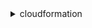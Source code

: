 <details>

<summary>
cloudformation
</summary>

- <details><summary>activate-type</summary>

  * --type
  * --public-type-arn
  * --publisher-id
  * --type-name
  * --type-name-alias
  * --auto-update
  * --no-auto-update
  * --logging-config
  * --execution-role-arn
  * --version-bump
  * --major-version
  * --cli-input-json
  * --cli-input-yaml
  * --generate-cli-skeleton


- <details><summary>batch-describe-type-configurations</summary>

  * --type-configuration-identifiers
  * --cli-input-json
  * --cli-input-yaml
  * --generate-cli-skeleton


- <details><summary>cancel-update-stack</summary>

  * --stack-name
  * --client-request-token
  * --cli-input-json
  * --cli-input-yaml
  * --generate-cli-skeleton


- <details><summary>continue-update-rollback</summary>

  * --stack-name
  * --role-arn
  * --resources-to-skip
  * --client-request-token
  * --cli-input-json
  * --cli-input-yaml
  * --generate-cli-skeleton


- <details><summary>create-change-set</summary>

  * --stack-name
  * --template-body
  * --template-url
  * --use-previous-template
  * --no-use-previous-template
  * --parameters
  * --capabilities
  * --resource-types
  * --role-arn
  * --rollback-configuration
  * --notification-arns
  * --tags
  * --change-set-name
  * --client-token
  * --description
  * --change-set-type
  * --resources-to-import
  * --include-nested-stacks
  * --no-include-nested-stacks
  * --cli-input-json
  * --cli-input-yaml
  * --generate-cli-skeleton


- <details><summary>create-stack</summary>

  * --stack-name
  * --template-body
  * --template-url
  * --parameters
  * --disable-rollback
  * --no-disable-rollback
  * --rollback-configuration
  * --timeout-in-minutes
  * --notification-arns
  * --capabilities
  * --resource-types
  * --role-arn
  * --on-failure
  * --stack-policy-body
  * --stack-policy-url
  * --tags
  * --client-request-token
  * --enable-termination-protection
  * --no-enable-termination-protection
  * --cli-input-json
  * --cli-input-yaml
  * --generate-cli-skeleton


- <details><summary>create-stack-instances</summary>

  * --stack-set-name
  * --accounts
  * --deployment-targets
  * --regions
  * --parameter-overrides
  * --operation-preferences
  * --operation-id
  * --call-as
  * --cli-input-json
  * --cli-input-yaml
  * --generate-cli-skeleton


- <details><summary>create-stack-set</summary>

  * --stack-set-name
  * --description
  * --template-body
  * --template-url
  * --parameters
  * --capabilities
  * --tags
  * --administration-role-arn
  * --execution-role-name
  * --permission-model
  * --auto-deployment
  * --call-as
  * --client-request-token
  * --cli-input-json
  * --cli-input-yaml
  * --generate-cli-skeleton


- <details><summary>deactivate-type</summary>

  * --type-name
  * --type
  * --arn
  * --cli-input-json
  * --cli-input-yaml
  * --generate-cli-skeleton


- <details><summary>delete-change-set</summary>

  * --change-set-name
  * --stack-name
  * --cli-input-json
  * --cli-input-yaml
  * --generate-cli-skeleton


- <details><summary>delete-stack</summary>

  * --stack-name
  * --retain-resources
  * --role-arn
  * --client-request-token
  * --cli-input-json
  * --cli-input-yaml
  * --generate-cli-skeleton


- <details><summary>delete-stack-instances</summary>

  * --stack-set-name
  * --accounts
  * --deployment-targets
  * --regions
  * --operation-preferences
  * --retain-stacks
  * --no-retain-stacks
  * --operation-id
  * --call-as
  * --cli-input-json
  * --cli-input-yaml
  * --generate-cli-skeleton


- <details><summary>delete-stack-set</summary>

  * --stack-set-name
  * --call-as
  * --cli-input-json
  * --cli-input-yaml
  * --generate-cli-skeleton


- <details><summary>deploy</summary>

  * --template-file
  * --stack-name
  * --s3-bucket
  * --force-upload
  * --s3-prefix
  * --kms-key-id
  * --parameter-overrides
  * --capabilities
  * --no-execute-changeset
  * --role-arn
  * --notification-arns
  * --fail-on-empty-changeset
  * --no-fail-on-empty-changeset
  * --tags


- <details><summary>deregister-type</summary>

  * --arn
  * --type
  * --type-name
  * --version-id
  * --cli-input-json
  * --cli-input-yaml
  * --generate-cli-skeleton


- <details><summary>describe-account-limits</summary>

  * --cli-input-json
  * --cli-input-yaml
  * --starting-token
  * --max-items
  * --generate-cli-skeleton


- <details><summary>describe-change-set</summary>

  * --change-set-name
  * --stack-name
  * --cli-input-json
  * --cli-input-yaml
  * --starting-token
  * --max-items
  * --generate-cli-skeleton


- <details><summary>describe-publisher</summary>

  * --publisher-id
  * --cli-input-json
  * --cli-input-yaml
  * --generate-cli-skeleton


- <details><summary>describe-stack-drift-detection-status</summary>

  * --stack-drift-detection-id
  * --cli-input-json
  * --cli-input-yaml
  * --generate-cli-skeleton


- <details><summary>describe-stack-events</summary>

  * --stack-name
  * --cli-input-json
  * --cli-input-yaml
  * --starting-token
  * --max-items
  * --generate-cli-skeleton


- <details><summary>describe-stack-instance</summary>

  * --stack-set-name
  * --stack-instance-account
  * --stack-instance-region
  * --call-as
  * --cli-input-json
  * --cli-input-yaml
  * --generate-cli-skeleton


- <details><summary>describe-stack-resource</summary>

  * --stack-name
  * --logical-resource-id
  * --cli-input-json
  * --cli-input-yaml
  * --generate-cli-skeleton


- <details><summary>describe-stack-resource-drifts</summary>

  * --stack-name
  * --stack-resource-drift-status-filters
  * --next-token
  * --max-results
  * --cli-input-json
  * --cli-input-yaml
  * --generate-cli-skeleton


- <details><summary>describe-stack-resources</summary>

  * --stack-name
  * --logical-resource-id
  * --physical-resource-id
  * --cli-input-json
  * --cli-input-yaml
  * --generate-cli-skeleton


- <details><summary>describe-stacks</summary>

  * --stack-name
  * --cli-input-json
  * --cli-input-yaml
  * --starting-token
  * --max-items
  * --generate-cli-skeleton


- <details><summary>describe-stack-set</summary>

  * --stack-set-name
  * --call-as
  * --cli-input-json
  * --cli-input-yaml
  * --generate-cli-skeleton


- <details><summary>describe-stack-set-operation</summary>

  * --stack-set-name
  * --operation-id
  * --call-as
  * --cli-input-json
  * --cli-input-yaml
  * --generate-cli-skeleton


- <details><summary>describe-type</summary>

  * --type
  * --type-name
  * --arn
  * --version-id
  * --publisher-id
  * --public-version-number
  * --cli-input-json
  * --cli-input-yaml
  * --generate-cli-skeleton


- <details><summary>describe-type-registration</summary>

  * --registration-token
  * --cli-input-json
  * --cli-input-yaml
  * --generate-cli-skeleton


- <details><summary>detect-stack-drift</summary>

  * --stack-name
  * --logical-resource-ids
  * --cli-input-json
  * --cli-input-yaml
  * --generate-cli-skeleton


- <details><summary>detect-stack-resource-drift</summary>

  * --stack-name
  * --logical-resource-id
  * --cli-input-json
  * --cli-input-yaml
  * --generate-cli-skeleton


- <details><summary>detect-stack-set-drift</summary>

  * --stack-set-name
  * --operation-preferences
  * --operation-id
  * --call-as
  * --cli-input-json
  * --cli-input-yaml
  * --generate-cli-skeleton


- <details><summary>estimate-template-cost</summary>

  * --template-body
  * --template-url
  * --parameters
  * --cli-input-json
  * --cli-input-yaml
  * --generate-cli-skeleton


- <details><summary>execute-change-set</summary>

  * --change-set-name
  * --stack-name
  * --client-request-token
  * --cli-input-json
  * --cli-input-yaml
  * --generate-cli-skeleton


- <details><summary>get-stack-policy</summary>

  * --stack-name
  * --cli-input-json
  * --cli-input-yaml
  * --generate-cli-skeleton


- <details><summary>get-template</summary>

  * --stack-name
  * --change-set-name
  * --template-stage
  * --cli-input-json
  * --cli-input-yaml
  * --generate-cli-skeleton


- <details><summary>get-template-summary</summary>

  * --template-body
  * --template-url
  * --stack-name
  * --stack-set-name
  * --call-as
  * --cli-input-json
  * --cli-input-yaml
  * --generate-cli-skeleton


- <details><summary>help</summary>

  * 


- <details><summary>list-change-sets</summary>

  * --stack-name
  * --cli-input-json
  * --cli-input-yaml
  * --starting-token
  * --max-items
  * --generate-cli-skeleton


- <details><summary>list-exports</summary>

  * --cli-input-json
  * --cli-input-yaml
  * --starting-token
  * --max-items
  * --generate-cli-skeleton


- <details><summary>list-imports</summary>

  * --export-name
  * --cli-input-json
  * --cli-input-yaml
  * --starting-token
  * --max-items
  * --generate-cli-skeleton


- <details><summary>list-stack-instances</summary>

  * --stack-set-name
  * --filters
  * --stack-instance-account
  * --stack-instance-region
  * --call-as
  * --cli-input-json
  * --cli-input-yaml
  * --starting-token
  * --page-size
  * --max-items
  * --generate-cli-skeleton


- <details><summary>list-stack-resources</summary>

  * --stack-name
  * --cli-input-json
  * --cli-input-yaml
  * --starting-token
  * --max-items
  * --generate-cli-skeleton


- <details><summary>list-stacks</summary>

  * --stack-status-filter
  * --cli-input-json
  * --cli-input-yaml
  * --starting-token
  * --max-items
  * --generate-cli-skeleton


- <details><summary>list-stack-set-operation-results</summary>

  * --stack-set-name
  * --operation-id
  * --call-as
  * --cli-input-json
  * --cli-input-yaml
  * --starting-token
  * --page-size
  * --max-items
  * --generate-cli-skeleton


- <details><summary>list-stack-set-operations</summary>

  * --stack-set-name
  * --call-as
  * --cli-input-json
  * --cli-input-yaml
  * --starting-token
  * --page-size
  * --max-items
  * --generate-cli-skeleton


- <details><summary>list-stack-sets</summary>

  * --status
  * --call-as
  * --cli-input-json
  * --cli-input-yaml
  * --starting-token
  * --page-size
  * --max-items
  * --generate-cli-skeleton


- <details><summary>list-type-registrations</summary>

  * --type
  * --type-name
  * --type-arn
  * --registration-status-filter
  * --max-results
  * --next-token
  * --cli-input-json
  * --cli-input-yaml
  * --generate-cli-skeleton


- <details><summary>list-types</summary>

  * --visibility
  * --provisioning-type
  * --deprecated-status
  * --type
  * --filters
  * --cli-input-json
  * --cli-input-yaml
  * --starting-token
  * --page-size
  * --max-items
  * --generate-cli-skeleton


- <details><summary>list-type-versions</summary>

  * --type
  * --type-name
  * --arn
  * --max-results
  * --next-token
  * --deprecated-status
  * --publisher-id
  * --cli-input-json
  * --cli-input-yaml
  * --generate-cli-skeleton


- <details><summary>package</summary>

  * --template-file
  * --s3-bucket
  * --s3-prefix
  * --kms-key-id
  * --output-template-file
  * --use-json
  * --force-upload
  * --metadata


- <details><summary>publish-type</summary>

  * --type
  * --arn
  * --type-name
  * --public-version-number
  * --cli-input-json
  * --cli-input-yaml
  * --generate-cli-skeleton


- <details><summary>record-handler-progress</summary>

  * --bearer-token
  * --operation-status
  * --current-operation-status
  * --status-message
  * --error-code
  * --resource-model
  * --client-request-token
  * --cli-input-json
  * --cli-input-yaml
  * --generate-cli-skeleton


- <details><summary>register-publisher</summary>

  * --accept-terms-and-conditions
  * --no-accept-terms-and-conditions
  * --connection-arn
  * --cli-input-json
  * --cli-input-yaml
  * --generate-cli-skeleton


- <details><summary>register-type</summary>

  * --type
  * --type-name
  * --schema-handler-package
  * --logging-config
  * --execution-role-arn
  * --client-request-token
  * --cli-input-json
  * --cli-input-yaml
  * --generate-cli-skeleton


- <details><summary>set-stack-policy</summary>

  * --stack-name
  * --stack-policy-body
  * --stack-policy-url
  * --cli-input-json
  * --cli-input-yaml
  * --generate-cli-skeleton


- <details><summary>set-type-configuration</summary>

  * --type-arn
  * --configuration
  * --configuration-alias
  * --type-name
  * --type
  * --cli-input-json
  * --cli-input-yaml
  * --generate-cli-skeleton


- <details><summary>set-type-default-version</summary>

  * --arn
  * --type
  * --type-name
  * --version-id
  * --cli-input-json
  * --cli-input-yaml
  * --generate-cli-skeleton


- <details><summary>signal-resource</summary>

  * --stack-name
  * --logical-resource-id
  * --unique-id
  * --status
  * --cli-input-json
  * --cli-input-yaml
  * --generate-cli-skeleton


- <details><summary>stop-stack-set-operation</summary>

  * --stack-set-name
  * --operation-id
  * --call-as
  * --cli-input-json
  * --cli-input-yaml
  * --generate-cli-skeleton


- <details><summary>test-type</summary>

  * --arn
  * --type
  * --type-name
  * --version-id
  * --log-delivery-bucket
  * --cli-input-json
  * --cli-input-yaml
  * --generate-cli-skeleton


- <details><summary>update-stack</summary>

  * --stack-name
  * --template-body
  * --template-url
  * --use-previous-template
  * --no-use-previous-template
  * --stack-policy-during-update-body
  * --stack-policy-during-update-url
  * --parameters
  * --capabilities
  * --resource-types
  * --role-arn
  * --rollback-configuration
  * --stack-policy-body
  * --stack-policy-url
  * --notification-arns
  * --tags
  * --client-request-token
  * --cli-input-json
  * --cli-input-yaml
  * --generate-cli-skeleton


- <details><summary>update-stack-instances</summary>

  * --stack-set-name
  * --accounts
  * --deployment-targets
  * --regions
  * --parameter-overrides
  * --operation-preferences
  * --operation-id
  * --call-as
  * --cli-input-json
  * --cli-input-yaml
  * --generate-cli-skeleton


- <details><summary>update-stack-set</summary>

  * --stack-set-name
  * --description
  * --template-body
  * --template-url
  * --use-previous-template
  * --no-use-previous-template
  * --parameters
  * --capabilities
  * --tags
  * --operation-preferences
  * --administration-role-arn
  * --execution-role-name
  * --deployment-targets
  * --permission-model
  * --auto-deployment
  * --operation-id
  * --accounts
  * --regions
  * --call-as
  * --cli-input-json
  * --cli-input-yaml
  * --generate-cli-skeleton


- <details><summary>update-termination-protection</summary>

  * --enable-termination-protection
  * --no-enable-termination-protection
  * --stack-name
  * --cli-input-json
  * --cli-input-yaml
  * --generate-cli-skeleton


- <details><summary>validate-template</summary>

  * --template-body
  * --template-url
  * --cli-input-json
  * --cli-input-yaml
  * --generate-cli-skeleton


- <details><summary>wait</summary>

  * 


</details>

